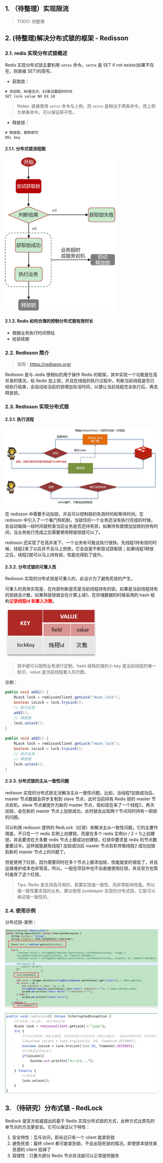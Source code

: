## 1. （待整理）实现限流

> TODO: 待整理

## 2. (待整理)解决分布式锁的框架 - Redisson

### 2.1. redis 实现分布式锁概述

Redis 实现分布式锁主要利用 `setnx` 命令。`setnx` 是 SET if not exists(如果不存在，则直接 SET)的简写。

- 获取锁：

```shell
# 添加锁，NX是互斥、EX是设置超时时间
SET lock value NX EX 10
```

> Notes: 直接使用 `setnx` 命令与上例，而 `setnx` 是相当于两条命令，而上例为单条命令，可以保证原子性。

- 释放锁：

```shell
# 释放锁，删除即可
DEL key
```

#### 2.1.1. 分布式锁流程图

![](images/331765216230846.png)

#### 2.1.2. Redis 如何合理的控制分布式锁有效时长

- 根据业务执行时间预估
- 给锁续期

### 2.2. Redisson 简介

> 官网：https://redisson.org/

Redisson 是与 Jedis 很相似的用于操作 Redis 的框架，其中实现一个功能是在高并发的情况，给 Redis 加上锁，并且在线程的执行过程中，判断当前线程是否已经执行结束，会自动给当前的锁增加存活时间，以便让当前线程完全执行后，再去释放锁。

### 2.3. Redisson 实现分布式锁

#### 2.3.1. 执行流程

![](images/586250517237139.jpg)

在 redisson 中需要手动加锁，并且可以控制锁的失效时间和等待时间。在 redisson 中引入了一个看门狗机制，当锁住的一个业务还没有执行完成的时候，会自动每隔一段时间就检查当前业务是否还持有锁，如果持有就增加加锁的持有时间，当业务执行完成之后需要使用释放锁就可以了。

redisson 还实现了在高并发下，一个业务有可能会执行很快，先线程1持有锁的时候，线程2来了以后并不会马上拒绝，它会自旋不断尝试获取锁；如果线程1释放之后，线程2就可以马上持有锁，性能也得到了提升。

#### 2.3.2. 分布式锁的可重入性

Redisson 实现的分布式锁是可重入的，此设计为了避免死锁的产生。

可重入的具体实现是，在内部判断是否是当前线程持有的锁，如果是当前线程持有的锁就会计数，如果释放锁就会在计算上减1。在存储数据的时候采用的 hash 结构<font color=red>**记录线程id 和重入次数**</font>。

![](images/245122218249974.png)

> 其中键可以按照业务进行定制，hash 结构的值的小 key 是当前线程的唯一标识，value 是当前线程重入的次数。

示例：

```java
public void add1() {
    RLock lock = redissonClient.getLock("moon_lock");
    boolean isLock = lock.tryLock();
    // 执行业务
    add2();
    // 释放锁
    lock.unlock();
}

public void add2() {
    RLock lock = redissonClient.getLock("moon_lock");
    boolean isLock = lock.tryLock();
    // 执行业务
    // 释放锁
    lock.unlock();
}
```

#### 2.3.3. 分布式锁的主从一致性问题

redisson 实现的分布式锁无法解决主从一致性问题。比如，当线程1加锁成功后，master 节点数据会异步复制到 slave 节点，此时当前持有 Redis 锁的 master 节点宕机，slave 节点被提升为新的 master 节点，假如现在来了一个线程2，再次加锁，会在新的 master 节点上加锁成功，此时就会出现两个节点同时持有一把锁的问题。

可以利用 redisson 提供的 RedLock（红锁）来解决主从一致性问题。它的主要作用是，不只在一个 redis 实例上创建锁，而是在多个 redis 实例(n / 2 + 1)上创建锁，并且要求在大多数 redis 节点上都成功创建锁，红锁中要求是 redis 的节点数量要过半。这样就能避免线程1 加锁成功后 master 节点宕机导致线程2 成功加锁到新的 master 节点上的问题了。

但是使用了红锁，因为需要同时在多个节点上都添加锁，性能就变的很低了，并且运维维护成本也非常高，所以，一般在项目中也不会直接使用红锁，并且官方也暂时废弃了这个红锁。

> Tips: Redis 是支持高可用的，若要实现强一致性，则非常影响性能。所以强一致性要求高的业务，建议使用 zookeeper 实现的分布式锁，它是可以保证强一致性的。

### 2.4. 使用示例

分布式锁-案例：

![](images/20190418230705829_26455.png)

![](images/62391017257305.png)

## 3. （待研究）分布式锁 - RedLock

Redlock 是官方权威提出的基于 Redis 实现分布式锁的方式，此种方式比原先的单节点的方法更安全。它可以保证以下特性：

1. 安全特性：互斥访问，即永远只有一个 client 能拿到锁
2. 避免死锁：最终 client 都可能拿到锁，不会出现死锁的情况，即使原本锁住某资源的 client 挂掉了
3. 容错性：只要大部分 Redis 节点存活就可以正常提供服务

